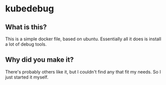 # kubedebug

## What is this?

This is a simple docker file, based on ubuntu. Essentially all it does is install a lot of debug tools.

## Why did you make it?

There's probably others like it, but I couldn't find any that fit my needs. So I just started it myself.
